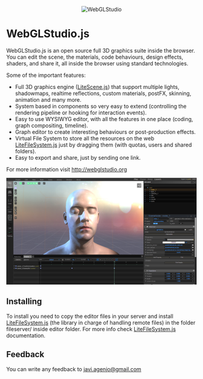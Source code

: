 <p align="center">
    <img src="https://raw.githubusercontent.com/jagenjo/webglstudio.js/master/press/images/logo.png" alt="WebGLStudio">
</p>

# WebGLStudio.js

WebGLStudio.js is an open source full 3D graphics suite inside the browser. You can edit the scene, the materials, code behaviours, design effects, shaders, and share it, all inside the browser using standard technologies.

Some of the important features:

 * Full 3D graphics engine ([LiteScene.js](https://github.com/jagenjo/litescene.js)) that support multiple lights, shadowmaps, realtime reflections, custom materials, postFX, skinning, animation and many more.
 * System based in components so very easy to extend (controlling the rendering pipeline or hooking for interaction events).
 * Easy to use WYSIWYG editor, with all the features in one place (coding, graph compositing, timeline).
 * Graph editor to create interesting behaviours or post-production effects.
 * Virtual File System to store all the resources on the web [LiteFileSystem.js](https://github.com/jagenjo/litefilesystem.js) just by dragging them (with quotas, users and shared folders).
 * Easy to export and share, just by sending one link.

For more information visit http://webglstudio.org

![Interface](press/images/interface.jpg "Interface")

Installing
----------

To install you need to copy the editor files in your server and install [LiteFileSystem.js](https://github.com/jagenjo/litefilesystem.js) (the library in charge of handling remote files) in the folder fileserver/ inside editor folder. For more info check [LiteFileSystem.js](https://github.com/jagenjo/litefilesystem.js) documentation.

Feedback
--------

You can write any feedback to javi.agenjo@gmail.com

